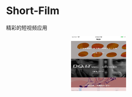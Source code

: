 # Short-Film
精彩的短视频应用


<div align=center><img width="150" height="150" src="https://github.com/Zomfice/Short-Film/blob/master/source/short-film.gif"/></div>
